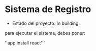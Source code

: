<h1>Sistema de Registro</h1>

- Estado del proyecto: In building.

para ejecutar el sistema, debes poner:

''app install react'''

